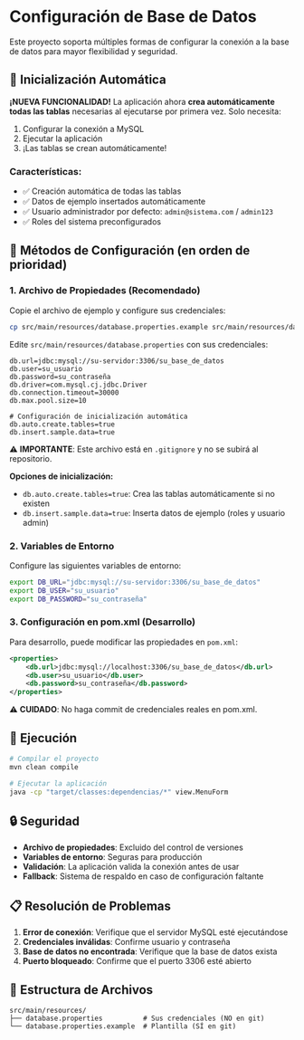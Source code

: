 # Configuración de Base de Datos

Este proyecto soporta múltiples formas de configurar la conexión a la base de datos para mayor flexibilidad y seguridad.

## 🚀 Inicialización Automática

**¡NUEVA FUNCIONALIDAD!** La aplicación ahora **crea automáticamente todas las tablas** necesarias al ejecutarse por primera vez. Solo necesita:

1. Configurar la conexión a MySQL
2. Ejecutar la aplicación 
3. ¡Las tablas se crean automáticamente!

### Características:
- ✅ Creación automática de todas las tablas
- ✅ Datos de ejemplo insertados automáticamente 
- ✅ Usuario administrador por defecto: `admin@sistema.com` / `admin123`
- ✅ Roles del sistema preconfigurados

## 🔧 Métodos de Configuración (en orden de prioridad)

### 1. Archivo de Propiedades (Recomendado)
Copie el archivo de ejemplo y configure sus credenciales:

```bash
cp src/main/resources/database.properties.example src/main/resources/database.properties
```

Edite `src/main/resources/database.properties` con sus credenciales:

```properties
db.url=jdbc:mysql://su-servidor:3306/su_base_de_datos
db.user=su_usuario
db.password=su_contraseña
db.driver=com.mysql.cj.jdbc.Driver
db.connection.timeout=30000
db.max.pool.size=10

# Configuración de inicialización automática
db.auto.create.tables=true
db.insert.sample.data=true
```

⚠️ **IMPORTANTE**: Este archivo está en `.gitignore` y no se subirá al repositorio.

**Opciones de inicialización:**
- `db.auto.create.tables=true`: Crea las tablas automáticamente si no existen
- `db.insert.sample.data=true`: Inserta datos de ejemplo (roles y usuario admin)

### 2. Variables de Entorno
Configure las siguientes variables de entorno:

```bash
export DB_URL="jdbc:mysql://su-servidor:3306/su_base_de_datos"
export DB_USER="su_usuario"
export DB_PASSWORD="su_contraseña"
```

### 3. Configuración en pom.xml (Desarrollo)
Para desarrollo, puede modificar las propiedades en `pom.xml`:

```xml
<properties>
    <db.url>jdbc:mysql://localhost:3306/su_base_de_datos</db.url>
    <db.user>su_usuario</db.user>
    <db.password>su_contraseña</db.password>
</properties>
```

⚠️ **CUIDADO**: No haga commit de credenciales reales en pom.xml.

## 🚀 Ejecución

```bash
# Compilar el proyecto
mvn clean compile

# Ejecutar la aplicación
java -cp "target/classes:dependencias/*" view.MenuForm
```

## 🔒 Seguridad

- **Archivo de propiedades**: Excluido del control de versiones
- **Variables de entorno**: Seguras para producción
- **Validación**: La aplicación valida la conexión antes de usar
- **Fallback**: Sistema de respaldo en caso de configuración faltante

## 📋 Resolución de Problemas

1. **Error de conexión**: Verifique que el servidor MySQL esté ejecutándose
2. **Credenciales inválidas**: Confirme usuario y contraseña
3. **Base de datos no encontrada**: Verifique que la base de datos exista
4. **Puerto bloqueado**: Confirme que el puerto 3306 esté abierto

## 📁 Estructura de Archivos

```
src/main/resources/
├── database.properties          # Sus credenciales (NO en git)
└── database.properties.example  # Plantilla (SÍ en git)
```